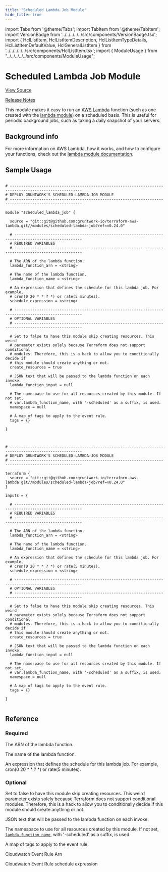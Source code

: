 ```yaml
---
title: "Scheduled Lambda Job Module"
hide_title: true
---
```


import Tabs from '@theme/Tabs';
import TabItem from '@theme/TabItem';
import VersionBadge from '../../../../../src/components/VersionBadge.tsx';
import { HclListItem, HclListItemDescription, HclListItemTypeDetails, HclListItemDefaultValue, HclGeneralListItem } from '../../../../../src/components/HclListItem.tsx';
import { ModuleUsage } from "../../../../../src/components/ModuleUsage";

<VersionBadge repoTitle="AWS Lambda" version="0.24.0" lastModifiedVersion="0.21.15"/>

# Scheduled Lambda Job Module

<a href="https://github.com/gruntwork-io/terraform-aws-lambda/tree/v0.24.0/modules/scheduled-lambda-job" className="link-button" title="View the source code for this module in GitHub.">View Source</a>

<a href="https://github.com/gruntwork-io/terraform-aws-lambda/releases/tag/v0.21.15" className="link-button" title="Release notes for only versions which impacted this module.">Release Notes</a>

This module makes it easy to run an [AWS Lambda](https://aws.amazon.com/lambda/) function (such as one created with the
[lambda module](https://github.com/gruntwork-io/terraform-aws-lambda/tree/v0.24.0/modules/lambda)) on a scheduled basis. This is useful for periodic background jobs, such as taking a
daily snapshot of your servers.

## Background info

For more information on AWS Lambda, how it works, and how to configure your functions, check out the [lambda module
documentation](https://github.com/gruntwork-io/terraform-aws-lambda/tree/v0.24.0/modules/lambda).

## Sample Usage

<Tabs>
<TabItem value="terraform" label="Terraform" default>

```hcl title="main.tf"

# ------------------------------------------------------------------------------------------------------
# DEPLOY GRUNTWORK'S SCHEDULED-LAMBDA-JOB MODULE
# ------------------------------------------------------------------------------------------------------

module "scheduled_lambda_job" {

  source = "git::git@github.com:gruntwork-io/terraform-aws-lambda.git//modules/scheduled-lambda-job?ref=v0.24.0"

  # ----------------------------------------------------------------------------------------------------
  # REQUIRED VARIABLES
  # ----------------------------------------------------------------------------------------------------

  # The ARN of the lambda function.
  lambda_function_arn = <string>

  # The name of the lambda function.
  lambda_function_name = <string>

  # An expression that defines the schedule for this lambda job. For example,
  # cron(0 20 * * ? *) or rate(5 minutes).
  schedule_expression = <string>

  # ----------------------------------------------------------------------------------------------------
  # OPTIONAL VARIABLES
  # ----------------------------------------------------------------------------------------------------

  # Set to false to have this module skip creating resources. This weird
  # parameter exists solely because Terraform does not support conditional
  # modules. Therefore, this is a hack to allow you to conditionally decide if
  # this module should create anything or not.
  create_resources = true

  # JSON text that will be passed to the lambda function on each invoke.
  lambda_function_input = null

  # The namespace to use for all resources created by this module. If not set,
  # var.lambda_function_name, with '-scheduled' as a suffix, is used.
  namespace = null

  # A map of tags to apply to the event rule.
  tags = {}

}


```

</TabItem>
<TabItem value="terragrunt" label="Terragrunt" default>

```hcl title="terragrunt.hcl"

# ------------------------------------------------------------------------------------------------------
# DEPLOY GRUNTWORK'S SCHEDULED-LAMBDA-JOB MODULE
# ------------------------------------------------------------------------------------------------------

terraform {
  source = "git::git@github.com:gruntwork-io/terraform-aws-lambda.git//modules/scheduled-lambda-job?ref=v0.24.0"
}

inputs = {

  # ----------------------------------------------------------------------------------------------------
  # REQUIRED VARIABLES
  # ----------------------------------------------------------------------------------------------------

  # The ARN of the lambda function.
  lambda_function_arn = <string>

  # The name of the lambda function.
  lambda_function_name = <string>

  # An expression that defines the schedule for this lambda job. For example,
  # cron(0 20 * * ? *) or rate(5 minutes).
  schedule_expression = <string>

  # ----------------------------------------------------------------------------------------------------
  # OPTIONAL VARIABLES
  # ----------------------------------------------------------------------------------------------------

  # Set to false to have this module skip creating resources. This weird
  # parameter exists solely because Terraform does not support conditional
  # modules. Therefore, this is a hack to allow you to conditionally decide if
  # this module should create anything or not.
  create_resources = true

  # JSON text that will be passed to the lambda function on each invoke.
  lambda_function_input = null

  # The namespace to use for all resources created by this module. If not set,
  # var.lambda_function_name, with '-scheduled' as a suffix, is used.
  namespace = null

  # A map of tags to apply to the event rule.
  tags = {}

}


```

</TabItem>
</Tabs>




## Reference

<Tabs>
<TabItem value="inputs" label="Inputs" default>

### Required

<HclListItem name="lambda_function_arn" requirement="required" type="string">
<HclListItemDescription>

The ARN of the lambda function.

</HclListItemDescription>
</HclListItem>

<HclListItem name="lambda_function_name" requirement="required" type="string">
<HclListItemDescription>

The name of the lambda function.

</HclListItemDescription>
</HclListItem>

<HclListItem name="schedule_expression" requirement="required" type="string">
<HclListItemDescription>

An expression that defines the schedule for this lambda job. For example, cron(0 20 * * ? *) or rate(5 minutes).

</HclListItemDescription>
</HclListItem>

### Optional

<HclListItem name="create_resources" requirement="optional" type="bool">
<HclListItemDescription>

Set to false to have this module skip creating resources. This weird parameter exists solely because Terraform does not support conditional modules. Therefore, this is a hack to allow you to conditionally decide if this module should create anything or not.

</HclListItemDescription>
<HclListItemDefaultValue defaultValue="true"/>
</HclListItem>

<HclListItem name="lambda_function_input" requirement="optional" type="string">
<HclListItemDescription>

JSON text that will be passed to the lambda function on each invoke.

</HclListItemDescription>
<HclListItemDefaultValue defaultValue="null"/>
</HclListItem>

<HclListItem name="namespace" requirement="optional" type="string">
<HclListItemDescription>

The namespace to use for all resources created by this module. If not set, <a href="#lambda_function_name"><code>lambda_function_name</code></a>, with '-scheduled' as a suffix, is used.

</HclListItemDescription>
<HclListItemDefaultValue defaultValue="null"/>
</HclListItem>

<HclListItem name="tags" requirement="optional" type="map(string)">
<HclListItemDescription>

A map of tags to apply to the event rule.

</HclListItemDescription>
<HclListItemDefaultValue defaultValue="{}"/>
</HclListItem>

</TabItem>
<TabItem value="outputs" label="Outputs">

<HclListItem name="event_rule_arn">
<HclListItemDescription>

Cloudwatch Event Rule Arn

</HclListItemDescription>
</HclListItem>

<HclListItem name="event_rule_schedule">
<HclListItemDescription>

Cloudwatch Event Rule schedule expression

</HclListItemDescription>
</HclListItem>

</TabItem>
</Tabs>


<!-- ##DOCS-SOURCER-START
{
  "originalSources": [
    "https://github.com/gruntwork-io/terraform-aws-lambda/tree/v0.24.0/modules/scheduled-lambda-job/readme.md",
    "https://github.com/gruntwork-io/terraform-aws-lambda/tree/v0.24.0/modules/scheduled-lambda-job/variables.tf",
    "https://github.com/gruntwork-io/terraform-aws-lambda/tree/v0.24.0/modules/scheduled-lambda-job/outputs.tf"
  ],
  "sourcePlugin": "module-catalog-api",
  "hash": "a46830b99b35f3345324a638c472db02"
}
##DOCS-SOURCER-END -->

